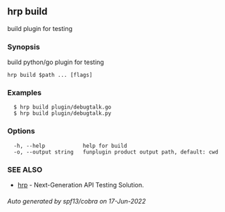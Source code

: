 ## hrp build

build plugin for testing

### Synopsis

build python/go plugin for testing

```
hrp build $path ... [flags]
```

### Examples

```
  $ hrp build plugin/debugtalk.go
  $ hrp build plugin/debugtalk.py
```

### Options

```
  -h, --help            help for build
  -o, --output string   funplugin product output path, default: cwd
```

### SEE ALSO

* [hrp](hrp.md)	 - Next-Generation API Testing Solution.

###### Auto generated by spf13/cobra on 17-Jun-2022
